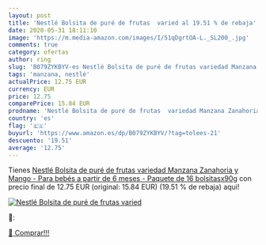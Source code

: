 ```yaml
---
layout: post
title: 'Nestlé Bolsita de puré de frutas  varied al 19.51 % de rebaja'
date: 2020-05-31 18:11:10
image: 'https://m.media-amazon.com/images/I/51qDgrtOA-L._SL200_.jpg'
comments: true
category: ofertas
author: ring
slug: 'B079ZYKBYV-es Nestlé Bolsita de puré de frutas variedad Manzana...'
tags: 'manzana, nestlé'
actualPrice: 12.75 EUR
currency: EUR
price: 12.75
comparePrice: 15.84 EUR
prodname: 'Nestlé Bolsita de puré de frutas  variedad Manzana Zanahoria y Mango - Para bebés a partir de 6 meses - Paquete de 16 bolsitasx90g'
country: 'es'
flag: '🇪🇸'
buyurl: 'https://www.amazon.es/dp/B079ZYKBYV/?tag=tolees-21'
descuento: '19.51'
average: '12.75'
---
```


Tienes [Nestlé Bolsita de puré de frutas  variedad Manzana Zanahoria y Mango - Para bebés a partir de 6 meses - Paquete de 16 bolsitasx90g](https://www.amazon.es/dp/B079ZYKBYV/?tag=tolees-21) con precio final de  12.75 EUR (original: 15.84 EUR) (19.51 %  de rebaja) aqui!

[![Nestlé Bolsita de puré de frutas  varied](https://m.media-amazon.com/images/I/51qDgrtOA-L._SL200_.jpg)](https://www.amazon.es/dp/B079ZYKBYV/?tag=tolees-21)

🔎:


[🛒 Comprar!!!](https://www.amazon.es/dp/B079ZYKBYV/?tag=tolees-21)
